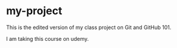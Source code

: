 # my-project
This is the edited version of my class project on Git and GitHub 101.

I am taking this course on udemy.